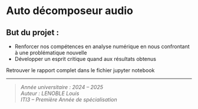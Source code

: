 # Auto décomposeur audio

## But du projet :

- Renforcer nos compétences en analyse numérique en nous confrontant à une problématique nouvelle
- Développer un esprit critique quand aux résultats obtenus

Retrouver le rapport complet dans le fichier jupyter notebook

---

> *Année universitaire : 2024 – 2025*  
> *Auteur : LENOBLE Louis*  
> *ITI3 – Première Année de spécialisation*


